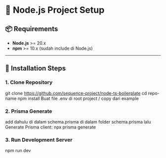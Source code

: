 # 🚀 Node.js Project Setup

## 📦 Requirements
- **Node.js** >= 20.x
- **npm** >= 10.x (sudah include di Node.js)

---

## 🔧 Installation Steps

### 1. Clone Repository
git clone https://github.com/sequence-project/node-ts-boilerplate
cd repo-name
npm install
Buat file .env di root project / copy dari example

### 2. Prisma Generate
add dahulu di dalam schema.prisma di dalam folder schema.prisma
lalu 
Generate Prisma client: npx prisma generate

### 3. Run Development Server
npm run dev
